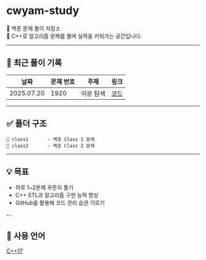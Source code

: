# cwyam-study

🧠 백준 문제 풀이 저장소  
📝 C++로 알고리즘 문제를 풀며 실력을 키워가는 공간입니다.

---

## 🚀 최근 풀이 기록

| 날짜       | 문제 번호 | 주제   | 링크  |
|------------|-----------|--------|-------|
| 2025.07.20 | 1920      | 이분 탐색 | [코드](class2/1920.cpp) |

---

## ✅ 폴더 구조
```
📁 class1       - 백준 Class 1 문제
📁 class2       - 백준 Class 2 문제
```
---

## 💡 목표

- 하루 1~2문제 꾸준히 풀기
- C++ STL과 알고리즘 구현 능력 향상
- GitHub를 활용해 코드 관리 습관 기르기

--

## 📌 사용 언어
[C++17](https://img.shields.io/badge/C++17-00599C?logo=c%2b%2b&logoColor=white)
